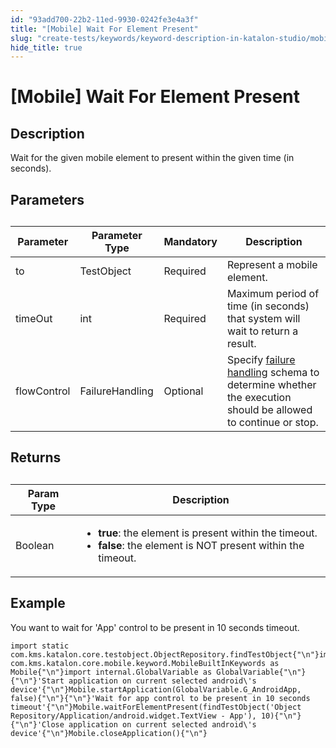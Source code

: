 ```yaml
---
id: "93add700-22b2-11ed-9930-0242fe3e4a3f"
title: "[Mobile] Wait For Element Present"
slug: "create-tests/keywords/keyword-description-in-katalon-studio/mobile-keywords/mobile-wait-for-element-present"
hide_title: true
---
```


# <a id="id_0" class="anchor_top_offset"/><a id="ariaid-title1" class="anchor_top_offset"/>[Mobile] Wait For Element Present


## <a id="id_0__id_1" class="anchor_top_offset"/>Description

              
<p xmlns="http://www.w3.org/1999/xhtml" className="p">Wait for the given mobile element to present within the   given time (in seconds). </p> 
      

## <a id="id_0__id_2" class="anchor_top_offset"/>Parameters

              
<table xmlns="http://www.w3.org/1999/xhtml" className="table anchor_top_offset" id="id_0__7b32c4fe-1017-4c6b-9cdb-274bfebcc53b"><caption /><thead className="thead"><tr className><th className="entry anchor_top_offset" id="id_0__7b32c4fe-1017-4c6b-9cdb-274bfebcc53b__entry__1">Parameter</th><th className="entry anchor_top_offset" id="id_0__7b32c4fe-1017-4c6b-9cdb-274bfebcc53b__entry__2">Parameter Type</th><th className="entry anchor_top_offset" id="id_0__7b32c4fe-1017-4c6b-9cdb-274bfebcc53b__entry__3">Mandatory</th><th className="entry anchor_top_offset" id="id_0__7b32c4fe-1017-4c6b-9cdb-274bfebcc53b__entry__4">Description</th></tr></thead><tbody className="tbody"><tr className><td className="entry" headers="id_0__7b32c4fe-1017-4c6b-9cdb-274bfebcc53b__entry__1 id_0__7b32c4fe-1017-4c6b-9cdb-274bfebcc53b__entry__2 id_0__7b32c4fe-1017-4c6b-9cdb-274bfebcc53b__entry__3 id_0__7b32c4fe-1017-4c6b-9cdb-274bfebcc53b__entry__4 ">to</td><td className="entry" headers="id_0__7b32c4fe-1017-4c6b-9cdb-274bfebcc53b__entry__1 id_0__7b32c4fe-1017-4c6b-9cdb-274bfebcc53b__entry__2 id_0__7b32c4fe-1017-4c6b-9cdb-274bfebcc53b__entry__3 id_0__7b32c4fe-1017-4c6b-9cdb-274bfebcc53b__entry__4 ">TestObject</td><td className="entry" headers="id_0__7b32c4fe-1017-4c6b-9cdb-274bfebcc53b__entry__1 id_0__7b32c4fe-1017-4c6b-9cdb-274bfebcc53b__entry__2 id_0__7b32c4fe-1017-4c6b-9cdb-274bfebcc53b__entry__3 id_0__7b32c4fe-1017-4c6b-9cdb-274bfebcc53b__entry__4 ">Required</td><td className="entry" headers="id_0__7b32c4fe-1017-4c6b-9cdb-274bfebcc53b__entry__1 id_0__7b32c4fe-1017-4c6b-9cdb-274bfebcc53b__entry__2 id_0__7b32c4fe-1017-4c6b-9cdb-274bfebcc53b__entry__3 id_0__7b32c4fe-1017-4c6b-9cdb-274bfebcc53b__entry__4 ">Represent a mobile element.</td></tr><tr className><td className="entry" headers="id_0__7b32c4fe-1017-4c6b-9cdb-274bfebcc53b__entry__1 id_0__7b32c4fe-1017-4c6b-9cdb-274bfebcc53b__entry__2 id_0__7b32c4fe-1017-4c6b-9cdb-274bfebcc53b__entry__3 id_0__7b32c4fe-1017-4c6b-9cdb-274bfebcc53b__entry__4 ">timeOut</td><td className="entry" headers="id_0__7b32c4fe-1017-4c6b-9cdb-274bfebcc53b__entry__1 id_0__7b32c4fe-1017-4c6b-9cdb-274bfebcc53b__entry__2 id_0__7b32c4fe-1017-4c6b-9cdb-274bfebcc53b__entry__3 id_0__7b32c4fe-1017-4c6b-9cdb-274bfebcc53b__entry__4 ">int</td><td className="entry" headers="id_0__7b32c4fe-1017-4c6b-9cdb-274bfebcc53b__entry__1 id_0__7b32c4fe-1017-4c6b-9cdb-274bfebcc53b__entry__2 id_0__7b32c4fe-1017-4c6b-9cdb-274bfebcc53b__entry__3 id_0__7b32c4fe-1017-4c6b-9cdb-274bfebcc53b__entry__4 ">Required</td><td className="entry" headers="id_0__7b32c4fe-1017-4c6b-9cdb-274bfebcc53b__entry__1 id_0__7b32c4fe-1017-4c6b-9cdb-274bfebcc53b__entry__2 id_0__7b32c4fe-1017-4c6b-9cdb-274bfebcc53b__entry__3 id_0__7b32c4fe-1017-4c6b-9cdb-274bfebcc53b__entry__4 ">Maximum period of time (in seconds) that system will wait to         return a result.</td></tr><tr className><td className="entry" headers="id_0__7b32c4fe-1017-4c6b-9cdb-274bfebcc53b__entry__1 id_0__7b32c4fe-1017-4c6b-9cdb-274bfebcc53b__entry__2 id_0__7b32c4fe-1017-4c6b-9cdb-274bfebcc53b__entry__3 id_0__7b32c4fe-1017-4c6b-9cdb-274bfebcc53b__entry__4 ">flowControl</td><td className="entry" headers="id_0__7b32c4fe-1017-4c6b-9cdb-274bfebcc53b__entry__1 id_0__7b32c4fe-1017-4c6b-9cdb-274bfebcc53b__entry__2 id_0__7b32c4fe-1017-4c6b-9cdb-274bfebcc53b__entry__3 id_0__7b32c4fe-1017-4c6b-9cdb-274bfebcc53b__entry__4 ">FailureHandling</td><td className="entry" headers="id_0__7b32c4fe-1017-4c6b-9cdb-274bfebcc53b__entry__1 id_0__7b32c4fe-1017-4c6b-9cdb-274bfebcc53b__entry__2 id_0__7b32c4fe-1017-4c6b-9cdb-274bfebcc53b__entry__3 id_0__7b32c4fe-1017-4c6b-9cdb-274bfebcc53b__entry__4 ">Optional</td><td className="entry" headers="id_0__7b32c4fe-1017-4c6b-9cdb-274bfebcc53b__entry__1 id_0__7b32c4fe-1017-4c6b-9cdb-274bfebcc53b__entry__2 id_0__7b32c4fe-1017-4c6b-9cdb-274bfebcc53b__entry__3 id_0__7b32c4fe-1017-4c6b-9cdb-274bfebcc53b__entry__4 ">Specify <a className="xref" href="/docs/maintain/configure-failure-handling-settings-in-katalon-studio">failure handling</a> schema to         determine whether the execution should be allowed to continue or         stop.</td></tr></tbody></table> 
      

## <a id="id_0__id_3" class="anchor_top_offset"/>Returns

              
<table xmlns="http://www.w3.org/1999/xhtml" className="table anchor_top_offset" id="id_0__89d99f7f-8c0f-46a3-83d1-e1c0e9dc7581"><caption /><thead className="thead"><tr className><th className="entry anchor_top_offset" id="id_0__89d99f7f-8c0f-46a3-83d1-e1c0e9dc7581__entry__1">Param Type</th><th className="entry anchor_top_offset" id="id_0__89d99f7f-8c0f-46a3-83d1-e1c0e9dc7581__entry__2">Description</th></tr></thead><tbody className="tbody"><tr className><td className="entry" headers="id_0__89d99f7f-8c0f-46a3-83d1-e1c0e9dc7581__entry__1 id_0__89d99f7f-8c0f-46a3-83d1-e1c0e9dc7581__entry__2 ">Boolean</td><td className="entry" headers="id_0__89d99f7f-8c0f-46a3-83d1-e1c0e9dc7581__entry__1 id_0__89d99f7f-8c0f-46a3-83d1-e1c0e9dc7581__entry__2 ">         <ul className="ul"><li className="li">             <strong className="ph b">true</strong>: the element is             present within the timeout.</li><li className="li">             <strong className="ph b">false</strong>: the element is NOT present             within the timeout.</li></ul>       </td></tr></tbody></table> 
      

## <a id="id_0__id_4" class="anchor_top_offset"/>Example 

              
<p xmlns="http://www.w3.org/1999/xhtml" className="p">You want to wait for 'App' control to be present in 10 seconds   timeout.</p> 
              
<pre xmlns="http://www.w3.org/1999/xhtml" className="pre codeblock"><code>import static com.kms.katalon.core.testobject.ObjectRepository.findTestObject{"\n"}import com.kms.katalon.core.mobile.keyword.MobileBuiltInKeywords as Mobile{"\n"}import internal.GlobalVariable as GlobalVariable{"\n"}{"\n"}'Start application on current selected android\'s device'{"\n"}Mobile.startApplication(GlobalVariable.G_AndroidApp, false){"\n"}{"\n"}'Wait for app control to be present in 10 seconds timeout'{"\n"}Mobile.waitForElementPresent(findTestObject('Object Repository/Application/android.widget.TextView - App'), 10){"\n"}{"\n"}'Close application on current selected android\'s device'{"\n"}Mobile.closeApplication(){"\n"}</code></pre> 
            
